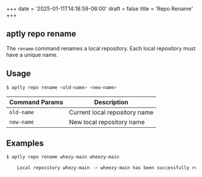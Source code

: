 +++
date = '2025-01-11T14:18:59-06:00'
draft = false
title = 'Repo Rename'
+++

aptly repo rename
-----------------

The `rename` command renames a local repository. Each local repository must have a unique name.

## Usage
```bash
$ aptly repo rename <old-name> <new-name>
```

| Command Params | Description                       |
|----------------|-----------------------------------|
| `old-name`     | Current local repository name     |
| `new-name`     | New local repository name         |

## Examples
```bash
$ aptly repo rename whezy-main wheezy-main

    Local repository whezy-main -> wheezy-main has been successfully renamed.
```
